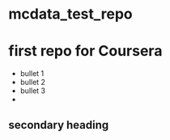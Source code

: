 mcdata_test_repo
================

# first repo for Coursera

* bullet 1
* bullet 2
* bullet 3
* 

## secondary heading
